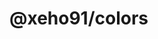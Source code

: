 # @xeho91/colors<!-- markdownlint-disable line-length list-marker-space no-duplicate-header ul-style ul-indent no-bare-urls -->
